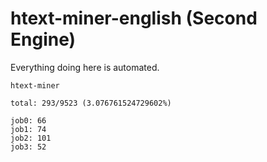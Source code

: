 # htext-miner-english (Second Engine)

Everything doing here is automated.

```
htext-miner

total: 293/9523 (3.076761524729602%)

job0: 66
job1: 74
job2: 101
job3: 52
```